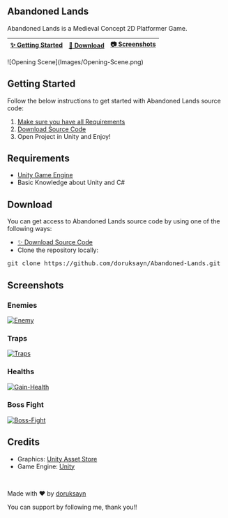 Abandoned Lands
----------------
<p>Abandoned Lands is a Medieval Concept 2D Platformer Game.<p>
<markdown-accessiblity-table data-catalyst=""><table>
<thead>
<tr>
<th><a href="#getting-started">✨ Getting Started</a></th>
<th><a href="#download">🚀 Download</a></th>
<th><a href="#screenshots">📷 Screenshots</a></th>
</tr>
</thead>
</table></markdown-accessiblity-table>
![Opening Scene](Images/Opening-Scene.png)
<h2>Getting Started</h2>
<b></b>
Follow the below instructions to get started with Abandoned Lands source code:
<ol dir="auto">
<li><a href="#requirements">Make sure you have all Requirements</a></li>
<li><a href="#download">Download Source Code</a></li>
<li>Open Project in Unity and Enjoy!</li>
</ol>
<h2>Requirements</h2>
<b></b>
<ul dir="auto">
<li><a href="https://unity3d.com" rel="nofollow">Unity Game Engine</a></li>
<li>Basic Knowledge about Unity and C#</li>
</ul>
<div class="markdown-heading" dir="auto"><h2 tabindex="-1" class="heading-element" dir="auto">Download</h2><a id="user-content-download" class="anchor" aria-label="Permalink: Download" href="#download"></a></div>
You can get access to Abandoned Lands source code by using one of the following ways:
<ul dir="auto">
<li><a href="https://github.com/doruksayn/Abandoned-Lands/archive/refs/heads/main.zip">✨ Download Source Code</a></li>
<li>Clone the repository locally:</li>
</ul>
<div class="highlight highlight-source-shell notranslate position-relative overflow-auto" dir="auto"><pre>git clone https://github.com/doruksayn/Abandoned-Lands.git</pre><div class="zeroclipboard-container"><clipboard-copy aria-label="Copy" class="ClipboardButton btn btn-invisible js-clipboard-copy m-2 p-0 d-flex flex-justify-center flex-items-center" data-copy-feedback="Copied!" data-tooltip-direction="w" value="git clone https://github.com/doruksayn/Abandoned-Lands.git" tabindex="0" role="button"></clipboard-copy></div></div>
<div class="markdown-heading" dir="auto"><h2 tabindex="-1" class="heading-element" dir="auto">Screenshots</h2><a id="user-content-screenshots" class="anchor" aria-label="Permalink: Screenshots" href="#screenshots"></a></div>
<h3>Enemies</h3>
<a href="https://ibb.co/cKkgx1FF"><img src="https://i.ibb.co/9mc8GNTT/Enemy.png" alt="Enemy" border="0"></a>
<h3>Traps</h3>
<a href="https://ibb.co/kVgcRQ54"><img src="https://i.ibb.co/MyDNYMZc/Traps.png" alt="Traps" border="0"></a>
<h3>Healths</h3>
<a href="https://ibb.co/LdR0Ym7x"><img src="https://i.ibb.co/VY9LJR4g/Gain-Health.png" alt="Gain-Health" border="0"></a>
<h3>Boss Fight</h3>
<a href="https://ibb.co/q303Dj51"><img src="https://i.ibb.co/fz8zXFv0/Boss-Fight.png" alt="Boss-Fight" border="0"></a>
<div class="markdown-heading" dir="auto"><h2 tabindex="-1" class="heading-element" dir="auto">Credits</h2><a id="user-content-credits" class="anchor" aria-label="Permalink: Credits" href="#credits"></a></div>
<ul dir="auto">
<li>Graphics: <a href="https://assetstore.unity.com/?srsltid=AfmBOori-upcamcFKP448yZFhcCeLeE8VrJPhVKzq7cyPG9R15FLsGm1" rel="nofollow">Unity Asset Store</a></li>
<li>Game Engine: <a href="https://unity3d.com/" rel="nofollow">Unity</a></li>
</ul>
<br>
<p dir="auto">Made with ❤️ by <a href="https://github.com/doruksayn">doruksayn</a></p>
<p dir="auto">You can support by following me, thank you!!</p>





